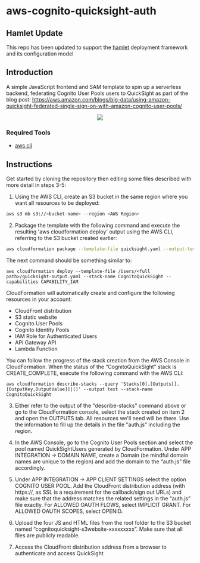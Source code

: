 # aws-cognito-quicksight-auth

## Hamlet Update

This repo has been updated to support the [hamlet](https://hamlet.io) deployment framework and its configuration model

## Introduction

A simple JavaScript frontend and SAM template to spin up a serverless backend, federating Cognito User Pools users to QuickSight as part of the blog post: https://aws.amazon.com/blogs/big-data/using-amazon-quicksight-federated-single-sign-on-with-amazon-cognito-user-pools/

<p align="center">
  <img src="https://d2908q01vomqb2.cloudfront.net/b6692ea5df920cad691c20319a6fffd7a4a766b8/2017/10/03/quicksight-federated-1.jpg"  />
</p>


### Required Tools

* [aws cli](http://docs.aws.amazon.com/cli/latest/userguide/installing.html)

## Instructions

Get started by cloning the repository then editing some files described with more detail in steps 3-5:

1. Using the AWS CLI, create an S3 bucket in the same region where you want all resources to be deployed:

```bash
aws s3 mb s3://<bucket-name> --region <AWS Region>
```

2. Package the template with the following command and execute the resulting 'aws cloudformation deploy' output using the AWS CLI, referring to the S3 bucket created earlier:

```bash
aws cloudformation package --template-file quicksight.yaml --output-template-file quicksight-output.yaml --s3-bucket <S3 Bucket>
```

The next command should be something similar to:

```
aws cloudformation deploy --template-file /Users/<full path>/quicksight-output.yaml --stack-name CognitoQuickSight --capabilities CAPABILITY_IAM
```
CloudFormation will automatically create and configure the following resources in your account:

*	CloudFront distribution
*	S3 static website
*	Cognito User Pools
*	Cognito Identity Pools
*	IAM Role for Authenticated Users
*	API Gateway API
*	Lambda Function

You can follow the progress of the stack creation from the AWS Console in CloudFormation. When the status of the “CognitoQuickSight” stack is CREATE_COMPLETE, execute the following command with the AWS CLI:

```
aws cloudformation describe-stacks --query 'Stacks[0].[Outputs[].[OutputKey,OutputValue]]|[]' --output text --stack-name CognitoQuickSight
```

3. Either refer to the output of the "describe-stacks" command above or go to the CloudFormation console, select the stack created on item 2 and open the OUTPUTS tab. All resources we'll need will be there. Use the information to fill up the details in the file "auth.js" including the region.

4. In the AWS Console, go to the Cognito User Pools section and select the pool named QuickSightUsers generated by CloudFormation. Under APP INTEGRATION -> DOMAIN NAME, create a Domain (be mindful domain names are unique to the region) and add the domain to the “auth.js” file accordingly.

5. Under APP INTEGRATION -> APP CLIENT SETTINGS select the option COGNITO USER POOL. Add the CloudFront distribution address (with https://, as SSL is a requirement for the callback/sign out URLs) and make sure that the address matches the related settings in the “auth.js” file exactly. For ALLOWED OAUTH FLOWS, select IMPLICIT GRANT. For ALLOWED OAUTH SCOPES, select OPENID.

6. Upload the four JS and HTML files from the root folder to the S3 bucket named “cognitoquicksight-s3website-xxxxxxxxx”. Make sure that all files are publicly readable.

7. Access the CloudFront distribution address from a browser to authenticate and access QuickSight
